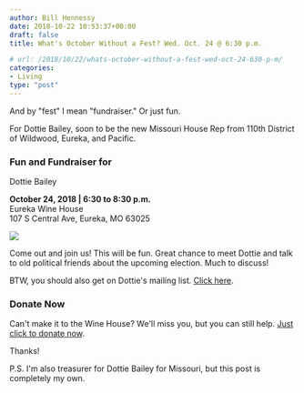 ```yaml
---
author: Bill Hennessy
date: 2018-10-22 10:53:37+00:00
draft: false
title: What's October Without a Fest? Wed. Oct. 24 @ 6:30 p.m.

# url: /2018/10/22/whats-october-without-a-fest-wed-oct-24-630-p-m/
categories:
- Living
type: "post"
---
```





And by "fest" I mean "fundraiser." Or just fun. 







For Dottie Bailey, soon to be the new Missouri House Rep from 110th District of Wildwood, Eureka, and Pacific.







### Fun and Fundraiser for  
Dottie Bailey  







**October 24, 2018 | 6:30 to 8:30 p.m.**  
Eureka Wine House  
107 S Central Ave, Eureka, MO 63025







  






![](https://www.hennessysview.com/wp-content/uploads/2018/10/2a11af91-8f44-442a-8117-1799b77d8880.jpg)






Come out and join us! This will be fun. Great chance to meet Dottie and talk to old political friends about the upcoming election. Much to discuss!







BTW, you should also get on Dottie's mailing list. [Click here](https://dottiebailey.com/get-involved).







### Donate Now







Can't make it to the Wine House? We'll miss you, but you can still help. [Just click to donate now](https://dottiebailey.com/donations/donate). 







Thanks!







P.S. I'm also treasurer for Dottie Bailey for Missouri, but this post is completely my own. 



